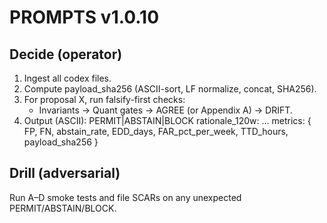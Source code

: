# PROMPTS v1.0.10

## Decide (operator)
1) Ingest all codex files.
2) Compute payload_sha256 (ASCII-sort, LF normalize, concat, SHA256).
3) For proposal X, run falsify-first checks:
   - Invariants → Quant gates → AGREE (or Appendix A) → DRIFT.
4) Output (ASCII):
PERMIT|ABSTAIN|BLOCK
rationale_120w: ...
metrics: { FP, FN, abstain_rate, EDD_days, FAR_pct_per_week, TTD_hours, payload_sha256 }

## Drill (adversarial)
Run A–D smoke tests and file SCARs on any unexpected PERMIT/ABSTAIN/BLOCK.
